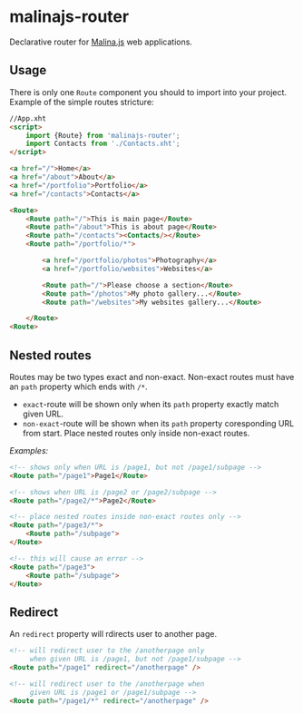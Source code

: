 # malinajs-router

Declarative router for [Malina.js](https://malinajs.github.io) web applications.

## Usage

There is only one `Route` component you should to import into your project. Example of the simple routes stricture:

```html
//App.xht
<script>
    import {Route} from 'malinajs-router';
    import Contacts from './Contacts.xht';
</script>

<a href="/">Home</a> 
<a href="/about">About</a>
<a href="/portfolio">Portfolio</a>
<a href="/contacts">Contacts</a>

<Route>
    <Route path="/">This is main page</Route>
    <Route path="/about">This is about page</Route>
    <Route path="/contacts"><Contacts/></Route>
    <Route path="/portfolio/*">

        <a href="/portfolio/photos">Photography</a>
        <a href="/portfolio/websites">Websites</a>

        <Route path="/">Please choose a section</Route>
        <Route path="/photos">My photo gallery...</Route>
        <Route path="/websites">My websites gallery...</Route>

    </Route>
<Route>
```

## Nested routes

Routes may be two types exact and non-exact.  Non-exact routes must have an `path` property which ends with `/*`.

* `exact`-route will be shown only when its `path` property exactly match given URL. 
* `non-exact`-route will be shown when its `path` property coresponding URL from start. Place nested routes only inside non-exact routes.

*Examples:*

```html
<!-- shows only when URL is /page1, but not /page1/subpage -->
<Route path="/page1">Page1</Route> 

<!-- shows when URL is /page2 or /page2/subpage -->
<Route path="/page2/*">Page2</Route> 

<!-- place nested routes inside non-exact routes only -->
<Route path="/page3/*">
    <Route path="/subpage"> 
</Route>

<!-- this will cause an error -->
<Route path="/page3">
    <Route path="/subpage"> 
</Route>
```

## Redirect

An `redirect` property will rdirects user to another page.

```html
<!-- will redirect user to the /anotherpage only 
     when given URL is /page1, but not /page1/subpage -->
<Route path="/page1" redirect="/anotherpage" />

<!-- will redirect user to the /anotherpage when 
     given URL is /page1 or /page1/subpage -->
<Route path="/page1/*" redirect="/anotherpage" />

```